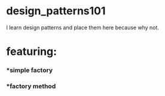 # design_patterns101
I learn design patterns and place them here because why not.

# featuring:
### *simple factory
### *factory method
